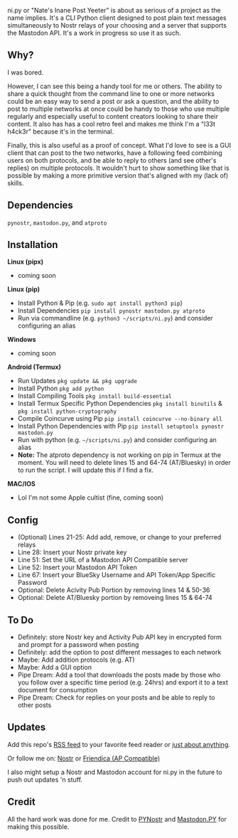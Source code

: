 ni.py or "Nate's Inane Post Yeeter" is about as serious of a project as the name implies. It's a CLI Python client designed to post plain text messages simultaneously to Nostr relays of your choosing and a server that supports the Mastodon API. It's a work in progress so use it as such.

## Why?
I was bored.

However, I can see this being a handy tool for me or others. The ability to share a quick thought from the command line to one or more networks could be an easy way to send a post or ask a question, and the ability to post to multiple networks at once could be handy to those who use multiple regularly and especially useful to content creators looking to share their content. It also has has a cool retro feel and makes me think I'm a "l33t h4ck3r" because it's in the terminal.

Finally, this is also useful as a proof of concept. What I'd love to see is a GUI client that can post to the two networks, have a following feed combining users on both protocols, and be able to reply to others (and see other's replies) on multiple protocols. It wouldn't hurt to show something like that is possible by making a more primitive version that's aligned with my (lack of) skills.


## Dependencies
`pynostr`, `mastodon.py`, and `atproto`

## Installation

**Linux (pipx)**
* coming soon

**Linux (pip)**
* Install Python & Pip (e.g. `sudo apt install python3 pip`)
* Install Dependencies `pip install pynostr mastodon.py atproto`
* Run via commandline (e.g. `python3 ~/scripts/ni.py`) and consider configuring an alias

**Windows**
* coming soon

**Android (Termux)**
* Run Updates `pkg update && pkg upgrade`
* Install Python `pkg add python`
* Install Compiling Tools `pkg install build-essential`
* Install Termux Specific Python Dependencies `pkg install binutils` & `pkg install python-cryptography`
* Compile Coincurve using Pip `pip install coincurve --no-binary all`
* Install Python Dependencies with Pip `pip install setuptools pynostr mastodon.py`
* Run with python (e.g. `~/scripts/ni.py`) and consider configuring an alias
* **Note:** The atproto dependency is not working on pip in Termux at the moment. You will need to delete lines 15 and 64-74 (AT/Bluesky) in order to run the script. I will update this if I find a fix.

**MAC/IOS**
* Lol I'm not some Apple cultist (fine, coming soon)

## Config
* (Optional) Lines 21-25: Add add, remove, or change to your preferred relays
* Line 28: Insert your Nostr private key
* Line 51: Set the URL of a Mastodon API Compatible server
* Line 52: Insert your Mastodon API Token
* Line 67: Insert your BlueSky Username and API Token/App Specific Password
* Optional: Delete Acivity Pub Portion by removing lines 14 & 50-36
* Optional: Delete AT/Bluesky portion by removeing lines 15 & 64-74

## To Do
* Definitely: store Nostr key and Activity Pub API key in encrypted form and prompt for a password when posting
* Definitely: add the option to post different messages to each network
* Maybe: Add addition protocols (e.g. AT)
* Maybe: Add a GUI option
* Pipe Dream: Add a tool that downloads the posts made by those who you follow over a specific time period (e.g. 24hrs) and export it to a text document for consumption
* Pipe Dream: Check for replies on your posts and be able to reply to other posts

## Updates
Add this repo's [RSS feed](https://github.com/0n4t3/nipy/releases.atom) to your favorite feed reader or [just about anything](https://followanything.dns7.top/). 

Or follow me on:
[Nostr](https://njump.me/npub1jy90jpcdl447ae3lp4924s65khdpvnttkg7fepmvmafycusyueksrvllx9) or [Friendica (AP Compatible)](https://nerdica.net/profile/nate0)

I also might setup a Nostr and Mastodon account for ni.py in the future to push out updates 'n stuff.

## Credit
All the hard work was done for me. Credit to [PYNostr](https://github.com/holgern/pynostr) and [Mastodon.PY](https://github.com/halcy/Mastodon.py) for making this possible.

